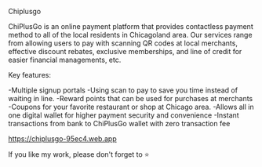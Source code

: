 Chiplusgo

ChiPlusGo is an online payment platform that provides contactless payment method to all of the local residents in Chicagoland area. Our services range from allowing users to pay with scanning QR codes at local merchants, effective discount rebates, exclusive memberships, and line of credit for easier financial managements, etc.

Key features:

-Multiple signup portals -Using scan to pay to save you time instead of waiting in line. -Reward points that can be used for purchases at merchants -Coupons for your favorite restaurant or shop at Chicago area. -Allows all in one digital wallet for higher payment security and convenience -Instant transactions from bank to ChiPlusGo wallet with zero transaction fee

https://chiplusgo-95ec4.web.app


If you like my work, please don't forget to ⭐
